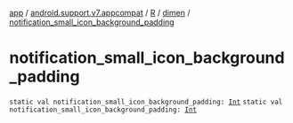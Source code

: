 [app](../../../index.md) / [android.support.v7.appcompat](../../index.md) / [R](../index.md) / [dimen](index.md) / [notification_small_icon_background_padding](.)

# notification_small_icon_background_padding

`static val notification_small_icon_background_padding: `[`Int`](https://kotlinlang.org/api/latest/jvm/stdlib/kotlin/-int/index.html)
`static val notification_small_icon_background_padding: `[`Int`](https://kotlinlang.org/api/latest/jvm/stdlib/kotlin/-int/index.html)